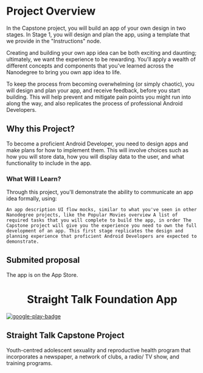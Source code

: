 # Project Overview
In the Capstone project, you will build an app of your own design in two stages. In Stage 1, you will design and plan the app, using a template that we provide in the "Instructions" node.

Creating and building your own app idea can be both exciting and daunting; ultimately, we want the experience to be rewarding. You'll apply a wealth of different concepts and components that you've learned across the Nanodegree to bring you own app idea to life.

To keep the process from becoming overwhelming (or simply chaotic), you will design and plan your app, and receive feedback, before you start building. This will help prevent and mitigate pain points you might run into along the way, and also replicates the process of professional Android Developers.

## Why this Project?
To become a proficient Android Developer, you need to design apps and make plans for how to implement them. This will involve choices such as how you will store data, how you will display data to the user, and what functionality to include in the app.

### What Will I Learn?

Through this project, you'll demonstrate the ability to communicate an app idea formally, using:

`An app description
UI flow mocks, similar to what you've seen in other Nanodegree projects, like the Popular Movies overview
A list of required tasks that you will complete to build the app, in order
The Capstone project will give you the experience you need to own the full development of an app. This first stage replicates the design and planning experience that proficient Android Developers are expected to demonstrate.`

## Submited proposal
The app is on the App Store. 
<h1 align="center">Straight Talk Foundation App </h1>

[![google-play-badge](https://user-images.githubusercontent.com/11560987/40274558-bf096688-5b9e-11e8-8bb9-56105415a934.png)](https://play.google.com/store/apps/details?id=com.madonasyombua.straighttalk)

## Straight Talk Capstone Project
Youth-centred adolescent sexuality and reproductive health program that incorporates a newspaper, a network of clubs, a radio/ TV show, and training programs.
